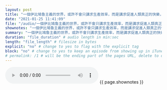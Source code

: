 ```yaml
---
layout: post
title: "一個伊比鳩魯主義的世界，或許不會只講求生產效率，而是講求促進人類真正的快樂，製造美好經歷，減輕痛苦。" # quotes allow forbidden characters like the colon
date: "2021-01-25 11:41:09"
file: "/audio/一個伊比鳩魯主義的世界，或許不會只講求生產效率，而是講求促進人類真正的快樂，製造美好經歷，減輕痛苦。.mp3"
shownotes: "一個伊比鳩魯主義的世界，或許不會只講求生產效率，而是講求促進人類真正的快樂，製造美好經歷，減輕痛苦。"
summary: "一個伊比鳩魯主義的世界，或許不會只講求生產效率，而是講求促進人類真正的快樂，製造美好經歷，減輕痛苦。"
duration: "file_duration" # audio length in min:sec
length: "file_length" # filesize in bytes
explicit: "no" # change to yes to flag with the explicit tag
block: "no" # change to yes to keep an episode from showing up in iTunes
# permalink: /1 # will be the ending part of the pages URL, delete to default to the title
---
```


<audio controls>
<source src="{{site.url}}{{site.baseurl}}{{ page.file }}" type="audio/x-mp3">
Your browser does not support the audio element.
</audio>
{{ page.shownotes }}

